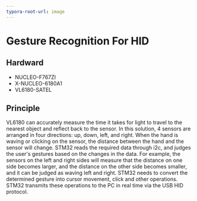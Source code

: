 ```yaml
---
typora-root-url: image
---
```


# Gesture Recognition For HID

## Hardward

- NUCLEO-F767ZI
- X-NUCLEO-6180A1
- VL6180-SATEL

## Principle

VL6180 can accurately measure the time it takes for light to travel to the nearest object and reflect back to the sensor. In this solution, 4 sensors are arranged in four directions: up, down, left, and right. When the hand is waving or clicking on the sensor, the distance between the hand and the sensor will change. STM32 reads the required data through i2c, and judges the user's gestures based on the changes in the data. For example, the sensors on the left and right sides will measure that the distance on one side becomes larger, and the distance on the other side becomes smaller, and it can be judged as waving left and right. STM32 needs to convert the determined gesture into cursor movement, click and other operations. STM32 transmits these operations to the PC in real time via the USB HID protocol.